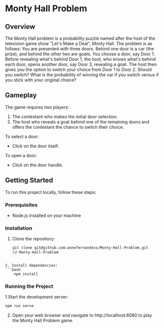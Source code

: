 # Monty Hall Problem

## Overview

The Monty Hall problem is a probability puzzle named after the host of the television game show "Let's Make a Deal", Monty Hall. The problem is as follows: You are presented with three doors. Behind one door is a car (the prize), and behind the other two are goats. You choose a door, say Door 1. Before revealing what's behind Door 1, the host, who knows what's behind each door, opens another door, say Door 3, revealing a goat. The host then gives you the option to switch your choice from Door 1 to Door 2. Should you switch? What is the probability of winning the car if you switch versus if you stick with your original choice?

## Gameplay

The game requires two players:
1. The contestant who makes the initial door selection.
2. The host who reveals a goat behind one of the remaining doors and offers the contestant the chance to switch their choice.

To select a door:
- Click on the door itself.

To open a door:
- Click on the door handle.

## Getting Started

To run this project locally, follow these steps:

### Prerequisites

- Node.js installed on your machine

### Installation

1. Clone the repository:
   ```bash
   git clone git@github.com:annefernandess/Monty-Hall-Problem.git
   cd Monty-Hall-Problem
```

2. Install dependencies:
```bash
    npm install
```

### Running the Project

1.Start the development server:
  ```bash
npm run serve
```

2. Open your web browser and navigate to http://localhost:8080 to play the Monty Hall Problem game.